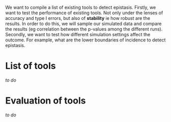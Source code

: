 We want to compile a list of existing tools to detect epistasis. Firstly, we want to test the performance of existing tools. Not only under the lenses of accuracy and type I errors, but also of **stability** ie how robust are the results. In order to do this, we will sample our simulated data and compare the results (eg correlation between the p-values among the different runs). Secondly, we want to test how different simulation settings affect the outcome. For example, what are the lower boundaries of incidence to detect epistasis.

# List of tools

*to do*

# Evaluation of tools

*to do*
